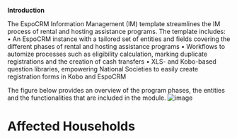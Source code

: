 **Introduction**

The EspoCRM Information Management (IM) template streamlines the IM process of rental and hosting assistance programs. The template includes:
•	An EspoCRM instance with a tailored set of entities and fields covering the different phases of rental and hosting assistance programs
•	Workflows to automize processes such as eligibility calculation, marking duplicate registrations and the creation of cash transfers
•	XLS- and Kobo-based question libraries, empowering National Societies to easily create registration forms in Kobo and EspoCRM

The figure below provides an overview of the program phases, the entities and the functionalities that are included in the module. 
![image](https://github.com/user-attachments/assets/c8387d97-2c91-4881-9759-215f94cb164f)


# Affected Households 
